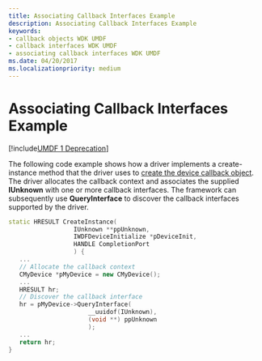```yaml
---
title: Associating Callback Interfaces Example
description: Associating Callback Interfaces Example
keywords:
- callback objects WDK UMDF
- callback interfaces WDK UMDF
- associating callback interfaces WDK UMDF
ms.date: 04/20/2017
ms.localizationpriority: medium
---
```


# Associating Callback Interfaces Example


[!include[UMDF 1 Deprecation](../includes/umdf-1-deprecation.md)]

The following code example shows how a driver implements a create-instance method that the driver uses to [create the device callback object](creating-callback-objects-example.md). The driver allocates the callback context and associates the supplied **IUnknown** with one or more callback interfaces. The framework can subsequently use **QueryInterface** to discover the callback interfaces supported by the driver.

```cpp
static HRESULT CreateInstance(
                  IUnknown **ppUnknown, 
                  IWDFDeviceInitialize *pDeviceInit,
                  HANDLE CompletionPort 
                  ) {
   ...
   // Allocate the callback context
   CMyDevice *pMyDevice = new CMyDevice();
   ...
   HRESULT hr;
   // Discover the callback interface
   hr = pMyDevice->QueryInterface( 
                      __uuidof(IUnknown), 
                      (void **) ppUnknown
                      );
   ...
   return hr;
}
```

 

 





